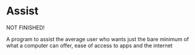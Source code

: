 Assist
======

NOT FINISHED!

A program to assist the average user who wants just the bare minimum of what a computer can offer, ease of access to
apps and the internet
